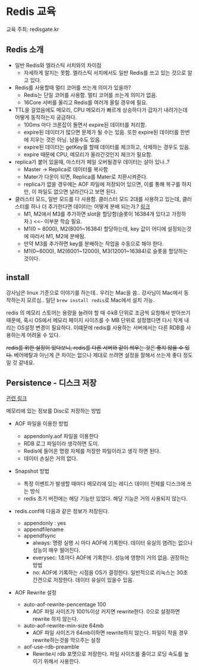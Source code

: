 # Redis 교육

교육 주최: redisgate.kr

## Redis 소개
- 일반 Redis와 엘라스틱 서치와의 차이점
	- 자세하게 알지는 못함. 엘라스틱 서치에서도 일반 Redis를 쓰고 있는 것으로 알고 있다.
- Redis를 사용할때 멀티 코어를 쓰는게 의미가 있을까?
	- Redis는 단일 코어를 사용함. 멀티 코어를 쓰는게 의미가 없음.
	- 16Core 서버를 올리고 Redis를 여러개 올릴 경우에 필요.
- TTL을 걸었음에도 메모리, CPU 메모리가 빠르게 상승하다가 갑자기 내려가는데 어떻게 동작하는지 궁금하다.
	- 100ms 마다 크론잡이 돌면서 expire된 데이터를 처리함.
	- expire된 데이터가 많으면 문제가 될 수는 있음. 또한 expire된 데이터를 한번에 지우는 것은 아님. 남을수도 있음.
	- expire된 데이터는 getKey를 할때 데이터를 체크하고, 삭제하는 경우도 있음.
	- expire 때문에 CPU, 메모리가 올라간것인지 체크가 필요함.
- replica가 붙어 있을때, 마스터가 페일 오버될경우 데이터는 살아 있나..?
	- Master -> Replica로 데이터를 복사함
	- Mater가 다운이 되면, Replica를 Mater로 치환시켜준다.
	- replica가 없을 경우에는 AOF 파일에 저장되어 있으면, 이를 통해 복구를 하지만, 이 파일도 없으면 날라간다고 보면 된다.
- 클러스터 모드, 일반 모드를 다 사용함. 클러스터 모드 2대를 사용하고 있는데, 클러스터를 하나 더 추가한다면 데이터는 어떻게 분배 되는가.? [링크](http://redisgate.kr/redis/cluster/cluster_introduction.php)
	- M1, M2에서 M3를 추가하면 slot을 할당함(슬롯이 16384개 있다고 가정하자.) <<- 이부분 학습 필요.
	- M1(0 ~ 8000), M2(8001~16384) 할당하는데, key 값이 어디에 설정되는것에 따라서 M1, M2에 분배됨.
	- 만약 M3를 추가하면 key를 분배하는 작업을 수동으로 해야 한다.
	- M1(0~6000), M2(6001~12000), M3(12001~16384)로 슬롯을 할당하는 것이다.

## install

강사님은 linux 기준으로 이야기를 하는데.. 우리는 Mac을 씀.. 강사님이 Mac에서 동작하는지 모르심..
일단 `brew install redis`로 Mac에서 설치 가능.

redis 의 메모리 스토어는 용량을 늘려야 할 때 수kB 단위로 조금씩 요청해서 받아쓰기 때문에, 혹시 OS에서 메모리 페이지 사이즈를 수 MB 단위로 설정했다면 다시 작게 내리는 OS설정 변경이 필요하다. 이떄문에 redis를 사용하는 서버에서는 다른 RDB를 사용하는게 어려울 수 있다. 

~~redis를 위한 설정이 있다보니, redis를 다른 서버와 같이 띄우는 것은 좋지 않을 수 있다.~~ 베어메탈과 아닌게 큰 차이는 없으나 제대로 쓰려면 설정을 잘해서 쓰는게 좋다 정도 일 것 같네요.

## Persistence - 디스크 저장
[관련 링크](http://redisgate.kr/redis/configuration/redis_overview.php)

메모리에 있는 정보를 Disc로 저장하는 방법
- AOF 파일을 이용한 방법
	- appendonly.aof 파일을 이용한다
	- RDB 로그 파일이라 생각하면 도미.
	- Redis에 들어온 명령 자체를 저장한 파일이라고 생각 하면 된다.
	- 데이터 손실은 거의 없다.
- Snapshot 방법
	- 특정 이벤트가 발생할 때마다 메모리에 있는 레디스 데이터 전체를 디스크에 쓰는 방식
	- redis 초기 버전에는 해당 기능만 있었다. 해당 기능은 거의 사용되지 않는다.

- redis.conf에 다음과 같은 정보가 저장된다.
	- appendonly : yes
	- appendfilename
	- appendfsync
		- always: 명령 실행 시 마다 AOF에 기록한다. 데이터 유실의 염려는 없으나 성능이 매우 떨어진다.
		- everysec: 1초마다 AOF에 기록한다. 성능에 영향이 거의 없음. 권장하는 방법
		- no: AOF에 기록하는 시점을 OS가 결정한다. 일반적으로 리눅스는 30초 간견으로 저장한다. 데이터 유실이 있을수 있음.
- AOF Rewrite 설정
	- auto-aof-rewrite-pencentage 100
		- AOF 파일 사이즈가 100%이상 커지면 rewrite한다. 0으로 설정하면 rewrite 하지 않는다.
	- auto-aof-rewrite-min-size 64mb
		- AOF 파일 사이즈가 64mb이하면 rewrite하지 않는다. 파일이 작을 경우 rewrite하는것을 막으주는 설정
	- aof-use-rdb-preamble
		- Rewrite시 rdb 포맷으로 저장한다. 파일 사이즈를 줄이고 로딩 속도를 높이기 위해서 사용한다. 
